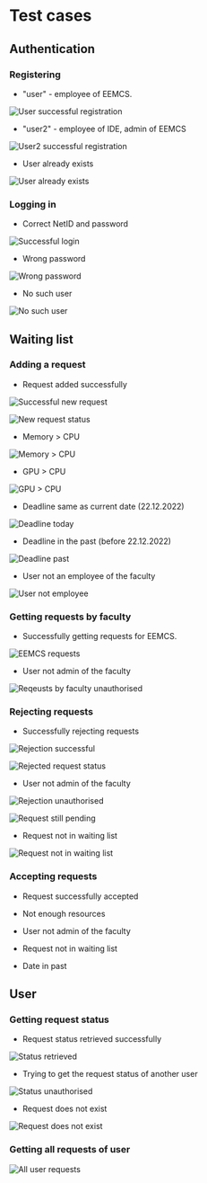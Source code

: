 # Test cases

## Authentication

### Registering

* "user" - employee of EEMCS.

![User successful registration](postman_tests/register_success.png)

* "user2" - employee of IDE, admin of EEMCS

![User2 successful registration](postman_tests/register_user2.png)

* User already exists

![User already exists](postman_tests/register_already_exists.png)

### Logging in

* Correct NetID and password

![Successful login](postman_tests/login_success.png)

* Wrong password

![Wrong password](postman_tests/login_wrong_password.png)

* No such user

![No such user](postman_tests/login_no_user.png)

## Waiting list

### Adding a request

* Request added successfully

![Successful new request](postman_tests/new_request_success.png)

![New request status](postman_tests/new_request_status.png)

* Memory > CPU

![Memory > CPU](postman_tests/new_request_ram_gt_cpu.png)

* GPU > CPU

![GPU > CPU](postman_tests/new_request_gpu_gt_cpu.png)

* Deadline same as current date (22.12.2022)

![Deadline today](postman_tests/new_request_deadline_same_day.png)

* Deadline in the past (before 22.12.2022)

![Deadline past](postman_tests/new_request_deadline_past.png)

* User not an employee of the faculty

![User not employee](postman_tests/new_request_not_employee.png)

### Getting requests by faculty

* Successfully getting requests for EEMCS.

![EEMCS requests](postman_tests/requests_by_faculty_EEMCS.png)

* User not admin of the faculty

![Reqeusts by faculty unauthorised](postman_tests/requests_by_faculty_unauthorised.png)

### Rejecting requests

* Successfully rejecting requests

![Rejection successful](postman_tests/reject_success.png)

![Rejected request status](postman_tests/reject_status.png)

* User not admin of the faculty

![Rejection unauthorised](postman_tests/reject_unauthorised.png)

![Request still pending](postman_tests/reject_unauthorised_status.png)

* Request not in waiting list

![Request not in waiting list](postman_tests/reject_no_request.png)

### Accepting requests

* Request successfully accepted

* Not enough resources

* User not admin of the faculty

* Request not in waiting list

* Date in past

## User

### Getting request status

* Request status retrieved successfully

![Status retrieved](postman_tests/status_success.png)

* Trying to get the request status of another user

![Status unauthorised](postman_tests/status_unauthorised.png)

* Request does not exist

![Request does not exist](postman_tests/status_no_request.png)

### Getting all requests of user

![All user requests](postman_tests/user_all_requests.png)
